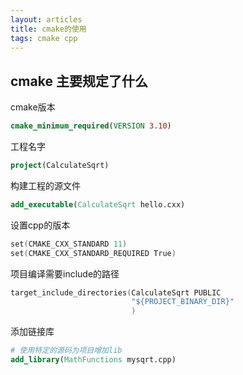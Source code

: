 ```yaml
---
layout: articles
title: cmake的使用
tags: cmake cpp
---
```


## cmake 主要规定了什么

cmake版本
```cmake
cmake_minimum_required(VERSION 3.10) 
```

工程名字
```cmake
project(CalculateSqrt) 
```

构建工程的源文件
```cmake
add_executable(CalculateSqrt hello.cxx) 
```

设置cpp的版本
```cpp
set(CMAKE_CXX_STANDARD 11) 
set(CMAKE_CXX_STANDARD_REQUIRED True) 

```

项目编译需要include的路径
```cpp
target_include_directories(CalculateSqrt PUBLIC 
                           "${PROJECT_BINARY_DIR}" 
                           ) 
```

添加链接库
```cmake
# 使用特定的源码为项目增加lib 
add_library(MathFunctions mysqrt.cpp) 
```

